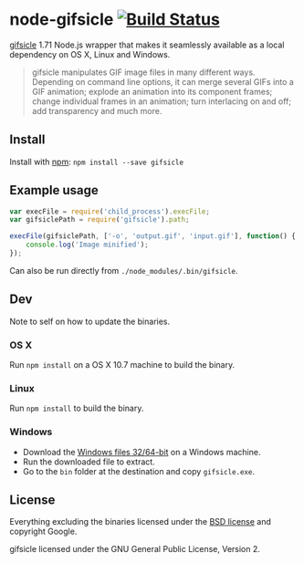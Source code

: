 # node-gifsicle [![Build Status](https://secure.travis-ci.org/yeoman/node-gifsicle.png?branch=master)](http://travis-ci.org/yeoman/node-gifsicle)

[gifsicle](http://www.lcdf.org/gifsicle/) 1.71 Node.js wrapper that makes it seamlessly available as a local dependency on OS X, Linux and Windows.

> gifsicle manipulates GIF image files in many different ways. Depending on command line options, it can merge several GIFs into a GIF animation; explode an animation into its component frames; change individual frames in an animation; turn interlacing on and off; add transparency and much more.


## Install

Install with [npm](https://npmjs.org/package/gifsicle): `npm install --save gifsicle`


## Example usage

```js
var execFile = require('child_process').execFile;
var gifsiclePath = require('gifsicle').path;

execFile(gifsiclePath, ['-o', 'output.gif', 'input.gif'], function() {
	console.log('Image minified');
});
```

Can also be run directly from `./node_modules/.bin/gifsicle`.


## Dev

Note to self on how to update the binaries.

### OS X

Run `npm install` on a OS X 10.7 machine to build the binary.

### Linux

Run `npm install` to build the binary.

### Windows

- Download the [Windows files 32/64-bit](http://www.lcdf.org/gifsicle/) on a Windows machine.
- Run the downloaded file to extract.
- Go to the `bin` folder at the destination and copy `gifsicle.exe`.


## License

Everything excluding the binaries licensed under the [BSD license](http://opensource.org/licenses/bsd-license.php) and copyright Google.

gifsicle licensed under the GNU General Public License, Version 2.
